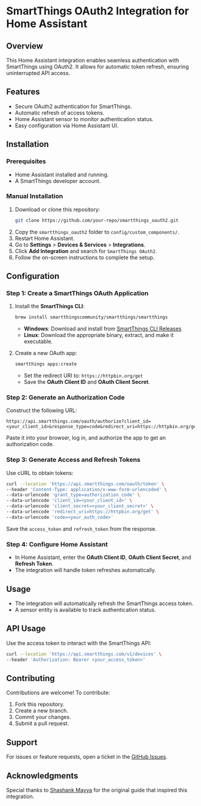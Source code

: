 # SmartThings OAuth2 Integration for Home Assistant

## Overview
This Home Assistant integration enables seamless authentication with SmartThings using OAuth2. It allows for automatic token refresh, ensuring uninterrupted API access.

## Features
- Secure OAuth2 authentication for SmartThings.
- Automatic refresh of access tokens.
- Home Assistant sensor to monitor authentication status.
- Easy configuration via Home Assistant UI.

## Installation

### Prerequisites
- Home Assistant installed and running.
- A SmartThings developer account.

### Manual Installation
1. Download or clone this repository:
   ```sh
   git clone https://github.com/your-repo/smartthings_oauth2.git
   ```
2. Copy the `smartthings_oauth2` folder to `config/custom_components/`.
3. Restart Home Assistant.
4. Go to **Settings** > **Devices & Services** > **Integrations**.
5. Click **Add Integration** and search for `SmartThings OAuth2`.
6. Follow the on-screen instructions to complete the setup.

## Configuration

### Step 1: Create a SmartThings OAuth Application
1. Install the **SmartThings CLI**:
   ```sh
   brew install smartthingscommunity/smartthings/smartthings
   ```
   - **Windows**: Download and install from [SmartThings CLI Releases](https://github.com/SmartThingsCommunity/smartthings-cli/releases)
   - **Linux**: Download the appropriate binary, extract, and make it executable.

2. Create a new OAuth app:
   ```sh
   smartthings apps:create
   ```
   - Set the redirect URI to: `https://httpbin.org/get`
   - Save the **OAuth Client ID** and **OAuth Client Secret**.

### Step 2: Generate an Authorization Code
Construct the following URL:
```url
https://api.smartthings.com/oauth/authorize?client_id=<your_client_id>&response_type=code&redirect_uri=https://httpbin.org/get&scope=r:devices:*+w:devices:*+x:devices:*
```
Paste it into your browser, log in, and authorize the app to get an authorization code.

### Step 3: Generate Access and Refresh Tokens
Use cURL to obtain tokens:
```sh
curl --location 'https://api.smartthings.com/oauth/token' \
--header 'Content-Type: application/x-www-form-urlencoded' \
--data-urlencode 'grant_type=authorization_code' \
--data-urlencode 'client_id=<your_client_id>' \
--data-urlencode 'client_secret=<your_client_secret>' \
--data-urlencode 'redirect_uri=https://httpbin.org/get' \
--data-urlencode 'code=<your_auth_code>'
```
Save the `access_token` and `refresh_token` from the response.

### Step 4: Configure Home Assistant
- In Home Assistant, enter the **OAuth Client ID**, **OAuth Client Secret**, and **Refresh Token**.
- The integration will handle token refreshes automatically.

## Usage
- The integration will automatically refresh the SmartThings access token.
- A sensor entity is available to track authentication status.

## API Usage
Use the access token to interact with the SmartThings API:
```sh
curl --location 'https://api.smartthings.com/v1/devices' \
--header 'Authorization: Bearer <your_access_token>'
```

## Contributing
Contributions are welcome! To contribute:
1. Fork this repository.
2. Create a new branch.
3. Commit your changes.
4. Submit a pull request.

## Support
For issues or feature requests, open a ticket in the [GitHub Issues](https://github.com/niruse/HA_Expand_Options/issues).

## Acknowledgments
Special thanks to [Shashank Mayya](https://levelup.gitconnected.com/smartthings-api-taming-the-oauth-2-0-beast-5d735ecc6b24) for the original guide that inspired this integration.

